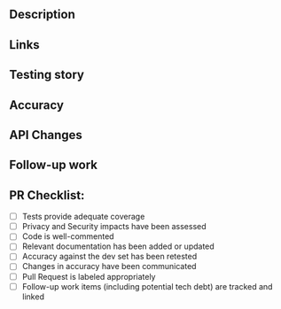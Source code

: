 ## Description
<!--
  A summary of the change, including any relevant background, motivation, and context.
  If relevant, include a description, screenshots, and/or video of the existing and new behavior.
-->
## Links
<!--
  Links to relevant external resources; ie, specification documents, Jira tickets, related PRs, Honeybadger errors, etc.
-->
<!--
- spec: []()
- jira ticket: []()
-->
## Testing story
<!--
  Does your change include appropriate tests?
  If so, please describe how the tests included in this PR are sufficient.
  If not, please explain why this change does not need to be tested.
  If any experiments on cdo-ai S3 are relevant to your changes, list them here
-->
## Accuracy
<!--
  Does this code change affect accuracy against the dev set? Include before/ after accuracy changes. For any changes that should not affect accuracy, explain why.
-->

<!-- Other aspects to consider. Delete any sections that are not relevant to your change. -->
## API Changes
<!-- 
  Does this code change the API?
-->
## Follow-up work
<!--
  List (ideally with Jira links) any clean-up or technical debt that will be addressed in future work. Also list any corresponding changes that need to be made in the cdo-ai S3 releases or in the CDO repo.
-->
## PR Checklist:
<!--
  The final step! Before you create your PR, double-check that everything is in order.
  Change [ ] to [X] during creation to check boxes.
-->
- [ ] Tests provide adequate coverage
- [ ] Privacy and Security impacts have been assessed
- [ ] Code is well-commented
- [ ] Relevant documentation has been added or updated
- [ ] Accuracy against the dev set has been retested
- [ ] Changes in accuracy have been communicated
- [ ] Pull Request is labeled appropriately
- [ ] Follow-up work items (including potential tech debt) are tracked and linked
